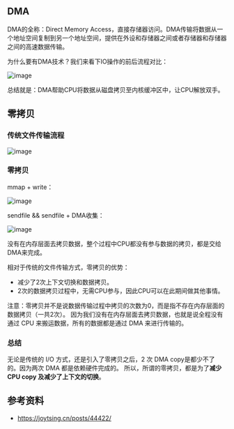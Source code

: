 ## DMA
DMA的全称：Direct Memory Access，直接存储器访问。DMA传输将数据从一个地址空间复制到另一个地址空间，提供在外设和存储器之间或者存储器和存储器之间的高速数据传输。

为什么要有DMA技术？我们来看下IO操作的前后流程对比：

![image](https://github.com/user-attachments/assets/d60f7b1b-4ef9-4951-b330-71a28b01fca7)

总结就是：DMA帮助CPU将数据从磁盘拷贝至内核缓冲区中，让CPU解放双手。

## 零拷贝
### 传统文件传输流程
![image](https://github.com/user-attachments/assets/0de03df5-6be9-4ffc-9200-c4d411da51b1)

### 零拷贝

mmap + write：

![image](https://github.com/user-attachments/assets/59bfab02-6073-4946-942e-db7b4fe6857b)

sendfile && sendfile + DMA收集：

![image](https://github.com/user-attachments/assets/3e474897-9b04-4752-8af6-b99a05f0652d)

没有在内存层面去拷贝数据，整个过程中CPU都没有参与数据的拷贝，都是交给DMA来完成。

相对于传统的文件传输方式，零拷贝的优势：

- 减少了2次上下文切换和数据拷贝。
- 2次的数据拷贝过程中，无需CPU参与，因此CPU可以在此期间做其他事情。

注意：零拷贝并不是说数据传输过程中拷贝的次数为0，而是指不存在内存层面的数据拷贝（一共2次）。
因为我们没有在内存层面去拷贝数据，也就是说全程没有通过 CPU 来搬运数据，所有的数据都是通过 DMA 来进行传输的。

### 总结
无论是传统的 I/O 方式，还是引入了零拷贝之后，2 次 DMA copy是都少不了的。因为两次 DMA 都是依赖硬件完成的。
所以，所谓的零拷贝，都是为了**减少 CPU copy 及减少了上下文的切换**。

## 参考资料

- https://joytsing.cn/posts/44422/

